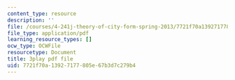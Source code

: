 ```yaml
---
content_type: resource
description: ''
file: /courses/4-241j-theory-of-city-form-spring-2013/7721f70a13927177805e67b3d7c279b4_1KRy9nUmzfM.pdf
file_type: application/pdf
learning_resource_types: []
ocw_type: OCWFile
resourcetype: Document
title: 3play pdf file
uid: 7721f70a-1392-7177-805e-67b3d7c279b4
---
```

